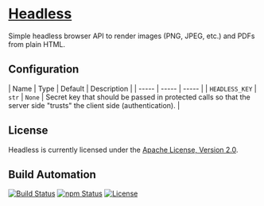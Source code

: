 # [Headless](https://headless.hive.pt)

Simple headless browser API to render images (PNG, JPEG, etc.) and PDFs from plain HTML.

## Configuration

| Name | Type | Default | Description |
| ----- | ----- | ----- |
| `HEADLESS_KEY` | `str` | `None` | Secret key that should be passed in protected calls so that the server side "trusts" the client side (authentication). |

## License

Headless is currently licensed under the [Apache License, Version 2.0](http://www.apache.org/licenses/).

## Build Automation

[![Build Status](https://travis-ci.org/hivesolutions/headless.svg?branch=master)](https://travis-ci.org/hivesolutions/headless)
[![npm Status](https://img.shields.io/npm/v/hive-headless.svg)](https://www.npmjs.com/package/hive-headless)
[![License](https://img.shields.io/badge/license-Apache%202.0-blue.svg)](https://www.apache.org/licenses/)
